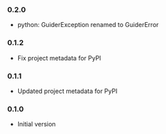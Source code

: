 ### 0.2.0

- python: GuiderException renamed to GuiderError

### 0.1.2

- Fix project metadata for PyPI

### 0.1.1

- Updated project metadata for PyPI

### 0.1.0

- Initial version
